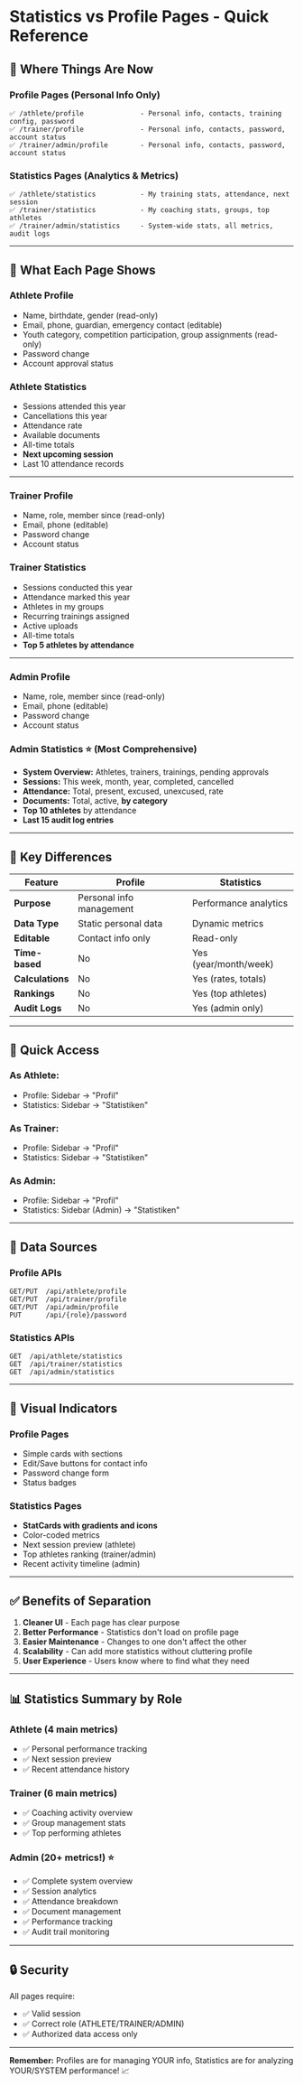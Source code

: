 # Statistics vs Profile Pages - Quick Reference

## 📍 Where Things Are Now

### Profile Pages (Personal Info Only)
```
✅ /athlete/profile              - Personal info, contacts, training config, password
✅ /trainer/profile              - Personal info, contacts, password, account status  
✅ /trainer/admin/profile        - Personal info, contacts, password, account status
```

### Statistics Pages (Analytics & Metrics)
```
✅ /athlete/statistics           - My training stats, attendance, next session
✅ /trainer/statistics           - My coaching stats, groups, top athletes
✅ /trainer/admin/statistics     - System-wide stats, all metrics, audit logs
```

---

## 🎯 What Each Page Shows

### Athlete Profile
- Name, birthdate, gender (read-only)
- Email, phone, guardian, emergency contact (editable)
- Youth category, competition participation, group assignments (read-only)
- Password change
- Account approval status

### Athlete Statistics
- Sessions attended this year
- Cancellations this year
- Attendance rate
- Available documents
- All-time totals
- **Next upcoming session**
- Last 10 attendance records

---

### Trainer Profile  
- Name, role, member since (read-only)
- Email, phone (editable)
- Password change
- Account status

### Trainer Statistics
- Sessions conducted this year
- Attendance marked this year
- Athletes in my groups
- Recurring trainings assigned
- Active uploads
- All-time totals
- **Top 5 athletes by attendance**

---

### Admin Profile
- Name, role, member since (read-only)
- Email, phone (editable)
- Password change
- Account status

### Admin Statistics ⭐ (Most Comprehensive)
- **System Overview:** Athletes, trainers, trainings, pending approvals
- **Sessions:** This week, month, year, completed, cancelled
- **Attendance:** Total, present, excused, unexcused, rate
- **Documents:** Total, active, **by category**
- **Top 10 athletes** by attendance
- **Last 15 audit log entries**

---

## 🔑 Key Differences

| Feature | Profile | Statistics |
|---------|---------|------------|
| **Purpose** | Personal info management | Performance analytics |
| **Data Type** | Static personal data | Dynamic metrics |
| **Editable** | Contact info only | Read-only |
| **Time-based** | No | Yes (year/month/week) |
| **Calculations** | No | Yes (rates, totals) |
| **Rankings** | No | Yes (top athletes) |
| **Audit Logs** | No | Yes (admin only) |

---

## 🚀 Quick Access

### As Athlete:
- Profile: Sidebar → "Profil"
- Statistics: Sidebar → "Statistiken"

### As Trainer:
- Profile: Sidebar → "Profil"
- Statistics: Sidebar → "Statistiken"

### As Admin:
- Profile: Sidebar → "Profil"
- Statistics: Sidebar (Admin) → "Statistiken"

---

## 💾 Data Sources

### Profile APIs
```
GET/PUT  /api/athlete/profile
GET/PUT  /api/trainer/profile
GET/PUT  /api/admin/profile
PUT      /api/{role}/password
```

### Statistics APIs
```
GET  /api/athlete/statistics
GET  /api/trainer/statistics
GET  /api/admin/statistics
```

---

## 🎨 Visual Indicators

### Profile Pages
- Simple cards with sections
- Edit/Save buttons for contact info
- Password change form
- Status badges

### Statistics Pages
- **StatCards with gradients and icons**
- Color-coded metrics
- Next session preview (athlete)
- Top athletes ranking (trainer/admin)
- Recent activity timeline (admin)

---

## ✅ Benefits of Separation

1. **Cleaner UI** - Each page has clear purpose
2. **Better Performance** - Statistics don't load on profile page
3. **Easier Maintenance** - Changes to one don't affect the other
4. **Scalability** - Can add more statistics without cluttering profile
5. **User Experience** - Users know where to find what they need

---

## 📊 Statistics Summary by Role

### Athlete (4 main metrics)
- ✅ Personal performance tracking
- ✅ Next session preview
- ✅ Recent attendance history

### Trainer (6 main metrics)
- ✅ Coaching activity overview
- ✅ Group management stats
- ✅ Top performing athletes

### Admin (20+ metrics!) ⭐
- ✅ Complete system overview
- ✅ Session analytics
- ✅ Attendance breakdown
- ✅ Document management
- ✅ Performance tracking
- ✅ Audit trail monitoring

---

## 🔒 Security

All pages require:
- ✅ Valid session
- ✅ Correct role (ATHLETE/TRAINER/ADMIN)
- ✅ Authorized data access only

---

**Remember:** Profiles are for managing YOUR info, Statistics are for analyzing YOUR/SYSTEM performance! 📈
